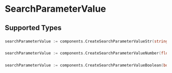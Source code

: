 # SearchParameterValue


## Supported Types

### 

```go
searchParameterValue := components.CreateSearchParameterValueStr(string{/* values here */})
```

### 

```go
searchParameterValue := components.CreateSearchParameterValueNumber(float64{/* values here */})
```

### 

```go
searchParameterValue := components.CreateSearchParameterValueBoolean(bool{/* values here */})
```

